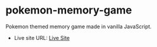 # pokemon-memory-game

Pokemon themed memory game made in vanilla JavaScript.

- Live site URL: [Live Site](https://zwiro.github.io/pokemon-memory-game/)
